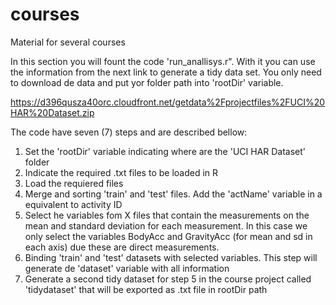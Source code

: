 courses
=======

Material for several courses

In this section you will fount the code 'run_anallisys.r". With it you can use the information from the next link to generate a tidy data set.
You only need to download de data and put yor folder path into 'rootDir' variable.

https://d396qusza40orc.cloudfront.net/getdata%2Fprojectfiles%2FUCI%20HAR%20Dataset.zip 

The code have seven (7) steps and are described bellow:

1. Set the 'rootDir' variable indicating where are the 'UCI HAR Dataset' folder
2. Indicate the required .txt files to be loaded in R 
3. Load the requiered files 
4. Merge and sorting 'train' and 'test' files. Add the 'actName' variable in a equivalent to activity ID
5. Select he variables fom X files that contain the measurements on the mean and standard deviation for each measurement. In this case we only select the variables BodyAcc and GravityAcc (for mean and sd in each axis) due these are direct measurements.
6. Binding 'train' and 'test' datasets with selected variables. This step will generate de 'dataset' variable with all information
7. Generate a second tidy dataset for step 5 in the course project called 'tidydataset' that will be exported as .txt file in rootDir path
